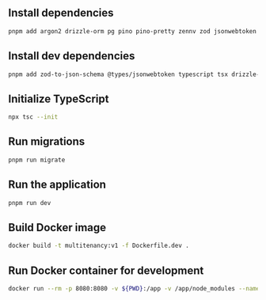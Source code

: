 ## Install dependencies

```bash
pnpm add argon2 drizzle-orm pg pino pino-pretty zennv zod jsonwebtoken fastify-zod fastify-guard fastify
```

## Install dev dependencies

```bash
pnpm add zod-to-json-schema @types/jsonwebtoken typescript tsx drizzle-kit @types/pg -D
```

## Initialize TypeScript

```bash
npx tsc --init
```

## Run migrations

```bash
pnpm run migrate
```

## Run the application

```bash
pnpm run dev
```

## Build Docker image

```bash
docker build -t multitenancy:v1 -f Dockerfile.dev .
```

## Run Docker container for development

```bash
docker run --rm -p 8080:8080 -v ${PWD}:/app -v /app/node_modules --name app-container multitenancy:v1
```
